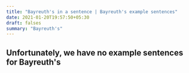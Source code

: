 ```yaml
---
title: "Bayreuth's in a sentence | Bayreuth's example sentences"
date: 2021-01-20T19:57:50+05:30
draft: falses
summary: "Bayreuth's"
---
```

## Unfortunately, we have no example sentences for Bayreuth's                 
